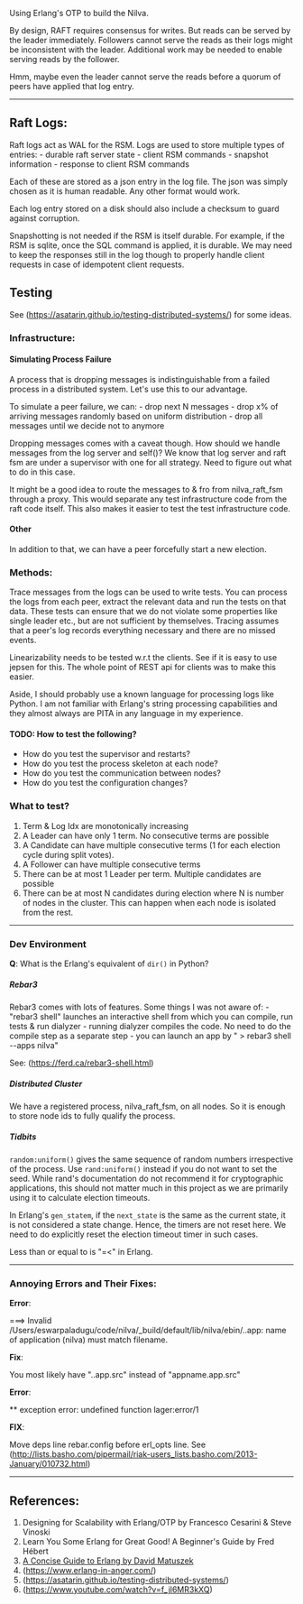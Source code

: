 Using Erlang's OTP to build the Nilva.

By design, RAFT requires consensus for writes. But reads can be served by the leader immediately.
Followers cannot serve the reads as their logs might be inconsistent with the leader. Additional
work may be needed to enable serving reads by the follower.

Hmm, maybe even the leader cannot serve the reads before a quorum of peers have applied
that log entry.

---

## Raft Logs:

Raft logs act as WAL for the RSM. Logs are used to store multiple types of entries:
    - durable raft server state
    - client RSM commands
    - snapshot information
    - response to client RSM commands

Each of these are stored as a json entry in the log file. The json was simply chosen as it
is human readable. Any other format would work.

Each log entry stored on a disk should also include a checksum to guard against corruption.

Snapshotting is not needed if the RSM is itself durable. For example, if the RSM is sqlite,
once the SQL command is applied, it is durable. We may need to keep the responses still in
the log though to properly handle client requests in case of idempotent client requests.


## Testing

See (https://asatarin.github.io/testing-distributed-systems/) for some ideas.

### Infrastructure:

#### Simulating Process Failure

A process that is dropping messages is indistinguishable from a failed process in a distributed
system. Let's use this to our advantage.

To simulate a peer failure, we can:
    - drop next N messages
    - drop x% of arriving messages randomly based on uniform distribution
    - drop all messages until we decide not to anymore

Dropping messages comes with a caveat though. How should we handle messages from the log
server and self()? We know that log server and raft fsm are under a supervisor with one for
all strategy. Need to figure out what to do in this case.

It might be a good idea to route the messages to & fro from nilva_raft_fsm through a proxy.
This would separate any test infrastructure code from the raft code itself. This also makes it
easier to test the test infrastructure code.

#### Other
In addition to that, we can have a peer forcefully start a new election.

### Methods:

Trace messages from the logs can be used to write tests. You can process the logs from each peer,
extract the relevant data and run the tests on that data. These tests can ensure that we do
not violate some properties like single leader etc., but are not sufficient by themselves.
Tracing assumes that a peer's log records everything necessary and there are no missed events.

Linearizability needs to be tested w.r.t the clients. See if it is easy to use jepsen for this.
The whole point of REST api for clients was to make this easier.

Aside, I should probably use a known language for processing logs like Python. I am
not familiar with Erlang's string processing capabilities and they almost always are PITA in
any language in my experience.

#### TODO: How to test the following?

- How do you test the supervisor and restarts?
- How do you test the process skeleton at each node?
- How do you test the communication between nodes?
- How do you test the configuration changes?

### What to test?

1. Term & Log Idx are monotonically increasing
2. A Leader can have only 1 term. No consecutive terms are possible
3. A Candidate can have multiple consecutive terms (1 for each election cycle during split votes).
4. A Follower can have multiple consecutive terms
5. There can be at most 1 Leader per term. Multiple candidates are possible
6. There can be at most N candidates during election where N is number of nodes in the cluster.
   This can happen when each node is isolated from the rest.

---

### Dev Environment

**Q**: What is the Erlang's equivalent of `dir()` in Python?

##### Rebar3

Rebar3 comes with lots of features. Some things I was not aware of:
    - "rebar3 shell" launches an interactive shell from which you can compile, run tests & run dialyzer
    - running dialyzer compiles the code. No need to do the compile step as a separate step
    - you can launch an app by " > rebar3 shell --apps nilva"

See: (https://ferd.ca/rebar3-shell.html)

##### Distributed Cluster

We have a registered process, nilva_raft_fsm, on all nodes. So it is enough to store
node ids to fully qualify the process.

##### Tidbits

`random:uniform()` gives the same sequence of random numbers irrespective of the process. Use
`rand:uniform()` instead if you do not want to set the seed. While rand's documentation do not
recommend it for cryptographic applications, this should not matter much in this project as
we are primarily using it to calculate election timeouts.

In Erlang's `gen_statem`, if the `next_state` is the same as the current state, it is not
considered a state change. Hence, the timers are not reset here. We need to do explicitly
reset the election timeout timer in such cases.

Less than or equal to is "=<" in Erlang.

---

### Annoying Errors and Their Fixes:

**Error**:

===> Invalid /Users/eswarpaladugu/code/nilva/_build/default/lib/nilva/ebin/..app: name of application (nilva) must match filename.

**Fix**:

You most likely have "..app.src" instead of "appname.app.src"

**Error**:

** exception error: undefined function lager:error/1

**FIX**:

Move deps line rebar.config before erl_opts line.
See (http://lists.basho.com/pipermail/riak-users_lists.basho.com/2013-January/010732.html)



---

References:
----------
1. Designing for Scalability with Erlang/OTP by Francesco Cesarini & Steve Vinoski
2. Learn You Some Erlang for Great Good! A Beginner's Guide by Fred Hébert
3. [A Concise Guide to Erlang by David Matuszek](http://www.cis.upenn.edu/~matuszek/General/ConciseGuides/concise-erlang.html)
4. (https://www.erlang-in-anger.com/)
5. (https://asatarin.github.io/testing-distributed-systems/)
6. (https://www.youtube.com/watch?v=f_jl6MR3kXQ)
